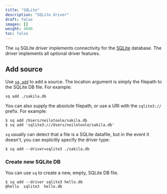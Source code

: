 ```yaml
---
title: "SQLite"
description: "SQLite driver"
draft: false
images: []
weight: 4040
toc: false
---
```

The `sq` SQLite driver implements connectivity for
the [SQLite](https://www.sqlite.org) database.
The driver implements all optional driver features.

## Add source

Use [`sq add`](/docs/cmd/add) to add a source. The location argument is simply the
filepath to the SQLite DB file. For example:

```shell
sq add ./sakila.db
```

You can also supply the absolute filepath, or use a URI with the `sqlite3://` prefix.
For example:

```shell
$ sq add /Users/neilotoole/sakila.db
$ sq add 'sqlite3:///Users/neilotoole/sakila.db'
```

`sq` usually can detect that a file is a SQLite datafile, but in the event
it doesn't, you can explicitly specify the driver type:

```shell
$ sq add --driver=sqlite3 ./sakila.db
```

### Create new SQLite DB

You can use `sq` to create a new, empty, SQLite DB file.

```shell
$ sq add --driver sqlite3 hello.db
@hello  sqlite3  hello.db
```
